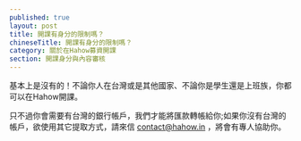 ```yaml
---
published: true
layout: post
title: 開課有身分的限制嗎？
chineseTitle: 開課有身分的限制嗎？
category: 關於在Hahow募資開課
section: 開課身分與內容審核
---
```


 

基本上是沒有的！不論你人在台灣或是其他國家、不論你是學生還是上班族，你都可以在Hahow開課。

只不過你會需要有台灣的銀行帳戶，我們才能將匯款轉帳給你;如果你沒有台灣的帳戶，欲使用其它提取方式，請來信 contact@hahow.in ，將會有專人協助你。
